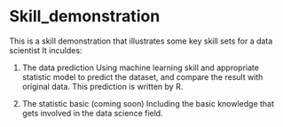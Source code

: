 # Skill_demonstration

This is a skill demonstration that illustrates some key skill sets for a data scientist
It inculdes:

1. The data prediction Using machine learning skill and appropriate statistic model to predict the dataset, and compare the result with original data. This prediction is written by R.

2. The statistic basic (coming soon)
   Including the basic knowledge that gets involved in the data science field.
   
   
